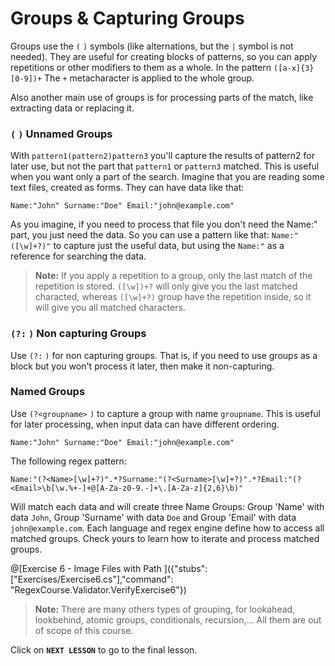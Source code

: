 # Groups & Capturing Groups

Groups use the `(` `)` symbols (like alternations, but the `|` symbol is not needed).
They are useful for creating blocks of patterns, so you can apply repetitions or other modifiers to them as a whole.
In the pattern `([a-x]{3}[0-9])+` The `+` metacharacter is applied to the whole group.

Also another main use of groups is for processing parts of the match, like extracting data or replacing it.

### `(` `)` Unnamed Groups
With `pattern1(pattern2)pattern3` you'll capture the results of pattern2 for later use, but not the part that `pattern1` or `pattern3` matched.
This is useful when you want only a part of the search. Imagine that you are reading some text files, created as forms. They can have data like that:
```
Name:"John" Surname:"Doe" Email:"john@example.com"
```
As you imagine, if you need to process that file you don't need the Name:" part, you just need the data.
So you can use a pattern like that: `Name:"([\w]+?)"` to capture just the useful data, but using the `Name:"` as a reference for searching the data.

>**Note:** If you apply a repetition to a group, only the last match of the repetition is stored. `([\w])+?` will only give you the last matched characted, whereas `([\w]+?)` group have the repetition inside, so it will give you all matched characters.

### `(?:` `)` Non capturing Groups
Use `(?:` `)` for non capturing groups. That is, if you need to use groups as a block but you won't process it later, then make it non-capturing.

### Named Groups
Use `(?<groupname>` `)` to capture a group with name `groupname`. This is useful for later processing, when input data can have different ordering.

```
Name:"John" Surname:"Doe" Email:"john@example.com"
```
The following regex pattern:
```regex
Name:"(?<Name>[\w]+?)".*?Surname:"(?<Surname>[\w]+?)".*?Email:"(?<Email>\b[\w.%+-]+@[A-Za-z0-9.-]+\.[A-Za-z]{2,6}\b)"
```
Will match each data and will create three Name Groups: Group 'Name' with data `John`, Group 'Surname' with data `Doe` and Group 'Email' with data `john@example.com`.
Each language and regex engine define how to access all matched groups. Check yours to learn how to iterate and process matched groups.

@[Exercise 6 - Image Files with Path ]({"stubs": ["Exercises/Exercise6.cs"],"command": "RegexCourse.Validator.VerifyExercise6"})


>**Note:** There are many others types of grouping, for lookahead, lookbehind, atomic groups, conditionals, recursion,...
All them are out of scope of this course.

Click on **`NEXT LESSON`** to go to the final lesson.
